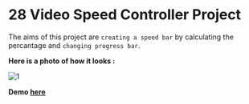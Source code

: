 # 28 Video Speed Controller Project

The aims of this project are ```creating a speed bar``` by calculating the percantage and ```changing progress bar```.

**Here is a photo of how it looks :**

![1](https://user-images.githubusercontent.com/37474673/104522591-773e4580-560f-11eb-9b45-7aed331d8964.png)

 **Demo [here](https://baydarn.github.io/JS-30/28%20Video%20Speed%20Controller/index.html)**
